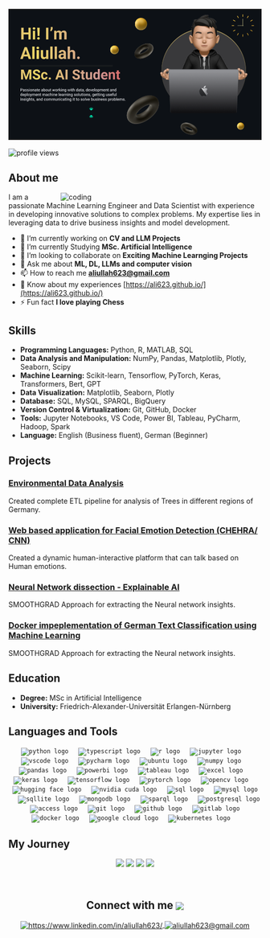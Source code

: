 ![logo](https://github.com/Ali623/Ali623/blob/main/Screenshot%202024-07-06%20201755.png) 
<p align="left"> <img src="https://komarev.com/ghpvc/?username=ali623&label=Profile%20views&color=0e75b6&style=flat" alt="profile views" /> </p>

## About me
<img align="right" alt="coding" width="400" src="https://user-images.githubusercontent.com/74038190/212749447-bfb7e725-6987-49d9-ae85-2015e3e7cc41.gif">
I am a passionate Machine Learning Engineer and Data Scientist with experience in developing innovative solutions to complex problems. My expertise lies in leveraging data to drive business insights and model development.

- 🔭 I’m currently working on **CV and LLM Projects**
- 🌱 I’m currently Studying **MSc. Artificial Intelligence**
- 👯 I’m looking to collaborate on **Exciting Machine Learnging Projects**
- 💬 Ask me about **ML, DL, LLMs and computer vision**
- 📫 How to reach me **aliullah623@gmail.com**
- 📄 Know about my experiences [https://ali623.github.io/](https://ali623.github.io/)
- ⚡ Fun fact **I love playing Chess**

## Skills
- **Programming Languages:** Python, R, MATLAB, SQL
- **Data Analysis and Manipulation:** NumPy, Pandas, Matplotlib, Plotly, Seaborn, Scipy 
- **Machine Learning:** Scikit-learn, Tensorflow, PyTorch, Keras, Transformers, Bert, GPT
- **Data Visualization:** Matplotlib, Seaborn, Plotly
- **Database:** SQL, MySQL, SPARQL, BigQuery 
- **Version Control & Virtualization:** Git, GitHub, Docker
- **Tools:** Jupyter Notebooks, VS Code, Power BI, Tableau, PyCharm, Hadoop, Spark
- **Language:** English (Business fluent), German (Beginner) 

## Projects
### [Environmental Data Analysis](https://github.com/yourusername/customer-churn)
Created complete ETL pipeline for analysis of Trees in different regions of Germany.

### [Web based application for Facial Emotion Detection (CHEHRA/ CNN)](https://github.com/gmMustafa/FacialEmotionDetection)
Created a dynamic human-interactive platform that can talk based on Human emotions.

### [Neural Network dissection - Explainable AI](https://github.com/Ali623/Network-dissection-Explainable-Machine-learning)
SMOOTHGRAD Approach for extracting the Neural network insights.

### [Docker impeplementation of German Text Classification using Machine Learning](https://github.com/Ali623/German-Text-Classification-using-Machine-Learning)
SMOOTHGRAD Approach for extracting the Neural network insights.



## Education
- **Degree:** MSc in Artificial Intelligence
- **University:** Friedrich-Alexander-Universität Erlangen-Nürnberg

## Languages and Tools
<div align="center">
  <code><img src="https://cdn.jsdelivr.net/gh/devicons/devicon@latest/icons/python/python-original.svg" height="30" alt="python logo" /></code>
  <img width="12" />
  <code><img src="https://cdn.jsdelivr.net/gh/devicons/devicon/icons/typescript/typescript-original.svg" height="30" alt="typescript logo"  /></code>
  <img width="12" />
  <code><img src="https://cdn.jsdelivr.net/gh/devicons/devicon@latest/icons/r/r-original.svg" height="30" alt="r logo"  /></code>
  <img width="12" />
  <code><img src="https://cdn.jsdelivr.net/gh/devicons/devicon@latest/icons/jupyter/jupyter-original-wordmark.svg" height="30" alt="jupyter logo"  /></code>
  <img width="12" />
  <code><img src="https://cdn.jsdelivr.net/gh/devicons/devicon@latest/icons/vscode/vscode-original.svg" height="30" alt="vscode logo"  /></code>
  <img width="12" />
  <code><img src="https://cdn.jsdelivr.net/gh/devicons/devicon@latest/icons/pycharm/pycharm-original.svg" height="30" alt="pycharm logo"  /></code>
  <img width="12" />
  <code><img src="https://cdn.simpleicons.org/ubuntu/E95420" height="30" alt="ubuntu logo"  /></code>
  <img width="12" />
  <code><img src="https://cdn.jsdelivr.net/gh/devicons/devicon@latest/icons/numpy/numpy-original.svg" height="30" alt="numpy logo"  /></code>
  <img width="12" />
  <code><img src="https://cdn.jsdelivr.net/gh/devicons/devicon@latest/icons/pandas/pandas-original.svg" height="30" alt="pandas logo"  /></code>
  <img width="12" />
  <code><img src="https://upload.wikimedia.org/wikipedia/commons/c/cf/New_Power_BI_Logo.svg" height="30" alt="powerbi logo"  /></code>
  <img width="12" />
  <code><img src="https://img.icons8.com/?size=100&id=9Kvi1p1F0tUo&format=png&color=000000" height="30" alt="tableau logo"  /></code>
  <img width="12" />
  <code><img src="https://img.icons8.com/?size=100&id=117561&format=png&color=000000" height="30" alt="excel logo"  /></code>
  <img width="12" />
  <code><img src="https://cdn.jsdelivr.net/gh/devicons/devicon@latest/icons/keras/keras-original.svg" height="30" alt="keras logo"  /></code>
  <img width="12" />
  <code><img src="https://cdn.jsdelivr.net/gh/devicons/devicon@latest/icons/tensorflow/tensorflow-original.svg" height="30" alt="tensorflow logo"  /></code>
  <img width="12" />
  <code><img src="https://cdn.jsdelivr.net/gh/devicons/devicon@latest/icons/pytorch/pytorch-original.svg" height="30" alt="pytorch logo"  /></code>
  <img width="12" />
  <code><img src="https://cdn.jsdelivr.net/gh/devicons/devicon@latest/icons/opencv/opencv-original.svg" height="30" alt="opencv logo"  /></code>
  <img width="12" />
  <code><img src="https://img.icons8.com/?size=100&id=sop9ROXku5bb&format=png&color=000000" height="30" alt="hugging face logo"  /></code>
  <img width="12" />
  <code><img src="https://img.icons8.com/?size=100&id=yqf95864UzeQ&format=png&color=000000" height="30" alt="nvidia cuda logo"  /></code>
  <img width="12" />
  <code><img src="https://cdn.jsdelivr.net/gh/devicons/devicon@latest/icons/azuresqldatabase/azuresqldatabase-original.svg" height="30" alt="sql logo"  /></code>
  <img width="12" />
  <code><img src="https://cdn.jsdelivr.net/gh/devicons/devicon@latest/icons/mysql/mysql-original.svg" height="30" alt="mysql logo"  /></code>
  <img width="12" />
  <code><img src="https://cdn.jsdelivr.net/gh/devicons/devicon@latest/icons/sqlite/sqlite-original.svg" height="30" alt="sqllite logo"  /></code>
  <img width="12" />
  <code><img src="https://cdn.jsdelivr.net/gh/devicons/devicon/icons/mongodb/mongodb-original.svg" height="30" alt="mongodb logo"  /></code>
  <img width="12" />
  <code><img src="https://cygri.github.io/rdf-logos/svg/sparql.svg" height="30" alt="sparql logo"  /></code>
  <img width="12" />
  <code><img src="https://cdn.jsdelivr.net/gh/devicons/devicon/icons/postgresql/postgresql-original.svg" height="30" alt="postgresql logo"  /></code>
  <img width="12" />
  <code><img src="https://img.icons8.com/?size=100&id=JdOSrU3pawBf&format=png&color=000000" height="30" alt="access logo"  /></code>
  <img width="12" />
  <code><img src="https://cdn.jsdelivr.net/gh/devicons/devicon@latest/icons/git/git-original.svg" height="30" alt="git logo"  /></code>
  <img width="12" />
  <code><img src="https://img.icons8.com/?size=100&id=AZOZNnY73haj&format=png&color=000000" height="30" alt="github logo"  /></code>
  <img width="12" />
  <code><img src="https://cdn.jsdelivr.net/gh/devicons/devicon/icons/gitlab/gitlab-original.svg" height="30" alt="gitlab logo"  /></code>
  <img width="12" />
  <code><img src="https://cdn.jsdelivr.net/gh/devicons/devicon/icons/docker/docker-original.svg" height="30" alt="docker logo"  /></code>
  <img width="12" />
  <code><img src="https://cdn.jsdelivr.net/gh/devicons/devicon@latest/icons/googlecloud/googlecloud-original.svg" height="30" alt="google cloud logo"  /></code>
  <img width="12" />
  <code><img src="https://cdn.jsdelivr.net/gh/devicons/devicon@latest/icons/kubernetes/kubernetes-original.svg" height="30" alt="kubernetes logo"  /></code>
  <img width="12" />

</div>


## My Journey
<p align="center">
 <div  align="center">
   <img width="440px" src="https://github-readme-stats.vercel.app/api?username=ali623&show_icons=true&theme=onedark">
   <img width="385px" src="https://github-readme-stats.anuraghazra1.vercel.app/api/top-langs/?username=ali623&layout=compact&theme=onedark" />
   <img width="440px" src="https://github-readme-activity-graph.vercel.app/graph?username=ali623&theme=github">
   <img width="385px" src="https://github-readme-streak-stats.herokuapp.com/?user=ali623&theme=onedark" />
 </div>
</p>
<br>
<!----------------------------------- Social Media Links Section ------------------------------------>
<h2 align="center">
    Connect with me
    <a>
        <img align="center" src="https://user-images.githubusercontent.com/52236473/210716966-d30ec997-ad2d-488e-9406-b7305bb3a72e.png" width="30" />
    <a/>
</h2>
<p align="center">
    <a href="https://www.linkedin.com/in/aliullah623/">
        <img align="center" src="https://img.shields.io/badge/LinkedIn-0077B5?style=for-the-badge&logo=linkedin&logoColor=white" alt="https://www.linkedin.com/in/aliullah623/" />
    </a>
    <a title="aliullah623@gmail.com" href="mailto:aliullah623@gmail.com">
        <img align="center" src="https://img.shields.io/badge/Gmail-D14836?style=for-the-badge&logo=gmail&logoColor=white" alt="aliullah623@gmail.com" />
    </a>
</p>
</br>
